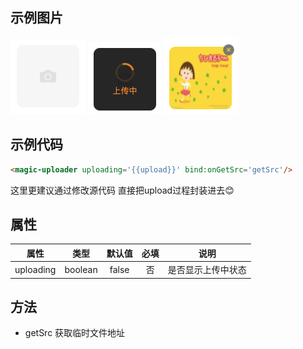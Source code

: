 ## 示例图片

![图片1](/assets/uploader1.png)
![图片2](/assets/uploader2.png)
![图片3](/assets/uploader3.png)

## 示例代码

```html
<magic-uploader uploading='{{upload}}' bind:onGetSrc='getSrc'/>
```
这里更建议通过修改源代码 直接把upload过程封装进去😊

## 属性

|属性|类型|默认值|必填|说明
|:---:|:---:|:---:|:---:|---|
|uploading|boolean|false|否|是否显示上传中状态

## 方法

+ getSrc 获取临时文件地址


